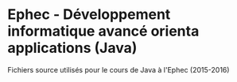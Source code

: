 # Ephec - Développement informatique avancé orienta applications (Java)

Fichiers source utilisés pour le cours de Java à l'Ephec (2015-2016)
